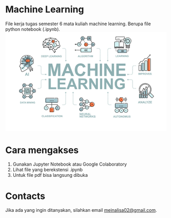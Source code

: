 # Machine Learning
File kerja tugas semester 6 mata kuliah machine learning. Berupa file python notebook (.ipynb). <br>
<img src="Machine-Learning.jpg" alt="machine-learning" width="640px"/> 

# Cara mengakses
1. Gunakan Jupyter Notebook atau Google Colaboratory
2. Lihat file yang berekstensi .ipynb
3. Untuk file pdf bisa langsung dibuka

# Contacts
Jika ada yang ingin ditanyakan, silahkan email meinalisa02@gmail.com.
